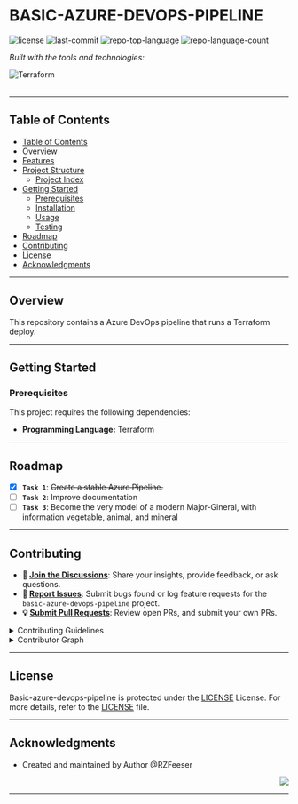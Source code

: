 <div id="top">

# BASIC-AZURE-DEVOPS-PIPELINE

<em></em>

<!-- BADGES -->
<img src="https://img.shields.io/github/license/rzfeeser/basic-azure-devops-pipeline?style=flat-square&logo=opensourceinitiative&logoColor=white&color=FF4B4B" alt="license">
<img src="https://img.shields.io/github/last-commit/rzfeeser/basic-azure-devops-pipeline?style=flat-square&logo=git&logoColor=white&color=FF4B4B" alt="last-commit">
<img src="https://img.shields.io/github/languages/top/rzfeeser/basic-azure-devops-pipeline?style=flat-square&color=FF4B4B" alt="repo-top-language">
<img src="https://img.shields.io/github/languages/count/rzfeeser/basic-azure-devops-pipeline?style=flat-square&color=FF4B4B" alt="repo-language-count">

<em>Built with the tools and technologies:</em>

<img src="https://img.shields.io/badge/Terraform-844FBA.svg?style=flat-square&logo=Terraform&logoColor=white" alt="Terraform">

</div>
<br>

---

## Table of Contents

- [Table of Contents](#table-of-contents)
- [Overview](#overview)
- [Features](#features)
- [Project Structure](#project-structure)
    - [Project Index](#project-index)
- [Getting Started](#getting-started)
    - [Prerequisites](#prerequisites)
    - [Installation](#installation)
    - [Usage](#usage)
    - [Testing](#testing)
- [Roadmap](#roadmap)
- [Contributing](#contributing)
- [License](#license)
- [Acknowledgments](#acknowledgments)

---

## Overview
This repository contains a Azure DevOps pipeline that runs a Terraform deploy.


---

## Getting Started

### Prerequisites

This project requires the following dependencies:

- **Programming Language:** Terraform

---

## Roadmap

- [X] **`Task 1`**: <strike>Create a stable Azure Pipeline.</strike>
- [ ] **`Task 2`**: Improve documentation
- [ ] **`Task 3`**: Become the very model of a modern Major-Gineral, with information vegetable, animal, and mineral
---

## Contributing

- **💬 [Join the Discussions](https://github.com/rzfeeser/basic-azure-devops-pipeline/discussions)**: Share your insights, provide feedback, or ask questions.
- **🐛 [Report Issues](https://github.com/rzfeeser/basic-azure-devops-pipeline/issues)**: Submit bugs found or log feature requests for the `basic-azure-devops-pipeline` project.
- **💡 [Submit Pull Requests](https://github.com/rzfeeser/basic-azure-devops-pipeline/blob/main/CONTRIBUTING.md)**: Review open PRs, and submit your own PRs.

<details closed>
<summary>Contributing Guidelines</summary>

1. **Fork the Repository**: Start by forking the project repository to your github account.
2. **Clone Locally**: Clone the forked repository to your local machine using a git client.
   ```sh
   git clone https://github.com/rzfeeser/basic-azure-devops-pipeline
   ```
3. **Create a New Branch**: Always work on a new branch, giving it a descriptive name.
   ```sh
   git checkout -b new-feature-x
   ```
4. **Make Your Changes**: Develop and test your changes locally.
5. **Commit Your Changes**: Commit with a clear message describing your updates.
   ```sh
   git commit -m 'Implemented new feature x.'
   ```
6. **Push to github**: Push the changes to your forked repository.
   ```sh
   git push origin new-feature-x
   ```
7. **Submit a Pull Request**: Create a PR against the original project repository. Clearly describe the changes and their motivations.
8. **Review**: Once your PR is reviewed and approved, it will be merged into the main branch. Congratulations on your contribution!
</details>

<details closed>
<summary>Contributor Graph</summary>
<br>
<p align="left">
   <a href="https://github.com{/rzfeeser/basic-azure-devops-pipeline/}graphs/contributors">
      <img src="https://contrib.rocks/image?repo=rzfeeser/basic-azure-devops-pipeline">
   </a>
</p>
</details>

---

## License

Basic-azure-devops-pipeline is protected under the [LICENSE](https://choosealicense.com/licenses) License. For more details, refer to the [LICENSE](https://choosealicense.com/licenses/) file.

---

## Acknowledgments

- Created and maintained by Author @RZFeeser

<div align="right">

[![][back-to-top]](#top)

</div>


[back-to-top]: https://img.shields.io/badge/-BACK_TO_TOP-151515?style=flat-square


---
